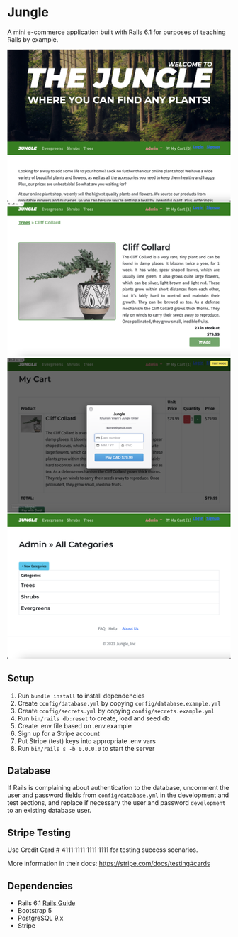 # Jungle

A mini e-commerce application built with Rails 6.1 for purposes of teaching Rails by example.

!["Main Page"](https://github.com/Kryxsoo/Jungle/blob/master/docs/Screenshot%202023-06-09%20at%201.04.28%20AM.png?raw=true)
!["Product Page"](https://github.com/Kryxsoo/Jungle/blob/master/docs/Screenshot%202023-06-09%20at%201.04.57%20AM.png?raw=true)
!["Credit Card Order Page"](https://github.com/Kryxsoo/Jungle/blob/master/docs/Screenshot%202023-06-09%20at%201.05.23%20AM.png?raw=true)
!["Admin Category Page"](https://github.com/Kryxsoo/Jungle/blob/master/docs/Screenshot%202023-06-09%20at%201.06.03%20AM.png?raw=true)

## Setup

1. Run `bundle install` to install dependencies
2. Create `config/database.yml` by copying `config/database.example.yml`
3. Create `config/secrets.yml` by copying `config/secrets.example.yml`
4. Run `bin/rails db:reset` to create, load and seed db
5. Create .env file based on .env.example
6. Sign up for a Stripe account
7. Put Stripe (test) keys into appropriate .env vars
8. Run `bin/rails s -b 0.0.0.0` to start the server

## Database

If Rails is complaining about authentication to the database, uncomment the user and password fields from `config/database.yml` in the development and test sections, and replace if necessary the user and password `development` to an existing database user.

## Stripe Testing

Use Credit Card # 4111 1111 1111 1111 for testing success scenarios.

More information in their docs: <https://stripe.com/docs/testing#cards>

## Dependencies

- Rails 6.1 [Rails Guide](http://guides.rubyonrails.org/v6.1/)
- Bootstrap 5
- PostgreSQL 9.x
- Stripe

